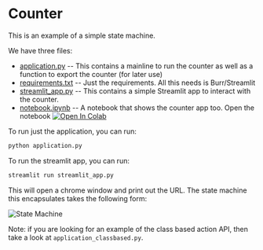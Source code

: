 # Counter

This is an example of a simple state machine.

We have three files:

- [application.py](application.py) -- This contains a mainline to run the counter as well as a function to export the counter (for later use)
- [requirements.txt](requirements.txt) -- Just the requirements. All this needs is Burr/Streamlit
- [streamlit_app.py](streamlit_app.py) -- This contains a simple Streamlit app to interact with the counter.
- [notebook.ipynb](notebook.ipynb) -- A notebook that shows the counter app too. Open the notebook <a target="_blank" href="https://colab.research.google.com/github/apache/burr/blob/main/examples/hello-world-counter/notebook.ipynb">
  <img src="https://colab.research.google.com/assets/colab-badge.svg" alt="Open In Colab"/>
</a>

To run just the application, you can run:

```bash
python application.py
```

To run the streamlit app, you can run:

```bash
streamlit run streamlit_app.py
```

This will open a chrome window and print out the URL. The state machine this encapsulates takes the following form:

![State Machine](statemachine.png)

Note: if you are looking for an example of the class based action API, then
take a look at `application_classbased.py`.
